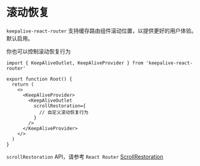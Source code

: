 # 滚动恢复

`keepalive-react-router` 支持缓存路由组件滚动位置，以提供更好的用户体验。默认启用。

你也可以控制滚动恢复行为

```tsx
import { KeepAliveOutlet, KeepAliveProvider } from 'keepalive-react-router'

export function Root() {
  return (
    <>
      <KeepAliveProvider>
        <KeepAliveOutlet 
          scrollRestoration={
            // 自定义滚动恢复行为
          }
        />
      </KeepAliveProvider>
    </>
  )
}
```

`scrollRestoration` API，请参考 `React Router` [ScrollRestoration](https://reactrouter.com/6.28.0/components/scroll-restoration)
